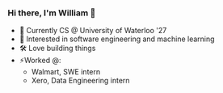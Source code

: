 ### Hi there, I'm William 👋

- 🌱 Currently CS @ University of Waterloo '27
- 🤔 Interested in software engineering and machine learning
- 🛠️ Love building things
- ⚡Worked @:
  - Walmart, SWE intern
  - Xero, Data Engineering intern
  
<!--
**williamjchen/williamjchen** is a ✨ _special_ ✨ repository because its `README.md` (this file) appears on your GitHub profile.

Here are some ideas to get you started:

- 🔭 I’m currently working on ...
- 🌱 I’m currently learning ...
- 👯 I’m looking to collaborate on ...
- 🤔 I’m looking for help with ...
- 💬 Ask me about ...
- 📫 How to reach me: ...
- 😄 Pronouns: ...
- ⚡ Fun fact: ...
-->
